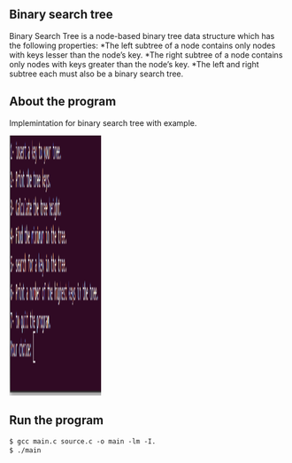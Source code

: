 ## Binary search tree
Binary Search Tree is a node-based binary tree data structure which has the following properties:
    *The left subtree of a node contains only nodes with keys lesser than the node’s key.
    *The right subtree of a node contains only nodes with keys greater than the node’s key.
    *The left and right subtree each must also be a binary search tree.

## About the program
Implemintation for binary search tree with example.

<img src="./image/screenshot.png" height="469" width="166"/>

## Run the program
```
$ gcc main.c source.c -o main -lm -I.
$ ./main
```